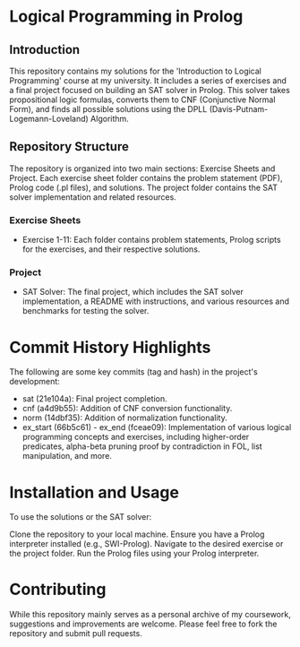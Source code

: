 # Logical Programming in Prolog

## Introduction

This repository contains my solutions for the 'Introduction to Logical Programming' course at my university. It includes a series of exercises and a final project focused on building an SAT solver in Prolog. This solver takes propositional logic formulas, converts them to CNF (Conjunctive Normal Form), and finds all possible solutions using the DPLL (Davis-Putnam-Logemann-Loveland) Algorithm.

## Repository Structure

The repository is organized into two main sections: Exercise Sheets and Project. Each exercise sheet folder contains the problem statement (PDF), Prolog code (.pl files), and solutions. The project folder contains the SAT solver implementation and related resources.

### Exercise Sheets
- Exercise 1-11: Each folder contains problem statements, Prolog scripts for the exercises, and 
their respective solutions.
### Project
- SAT Solver: The final project, which includes the SAT solver implementation, a README with 
instructions, and various resources and benchmarks for testing the solver.

# Commit History Highlights

The following are some key commits (tag and hash) in the project's development:

- sat (21e104a): Final project completion.
- cnf (a4d9b55): Addition of CNF conversion functionality.
- norm (14dbf35): Addition of normalization functionality.
- ex_start (66b5c61) - ex_end (fceae09): Implementation of various logical programming  concepts 
  and exercises, including higher-order predicates, alpha-beta pruning proof by contradiction in FOL, list manipulation, and more.
# Installation and Usage

To use the solutions or the SAT solver:

Clone the repository to your local machine.
Ensure you have a Prolog interpreter installed (e.g., SWI-Prolog).
Navigate to the desired exercise or the project folder.
Run the Prolog files using your Prolog interpreter.
# Contributing

While this repository mainly serves as a personal archive of my coursework, suggestions and improvements are welcome. Please feel free to fork the repository and submit pull requests.